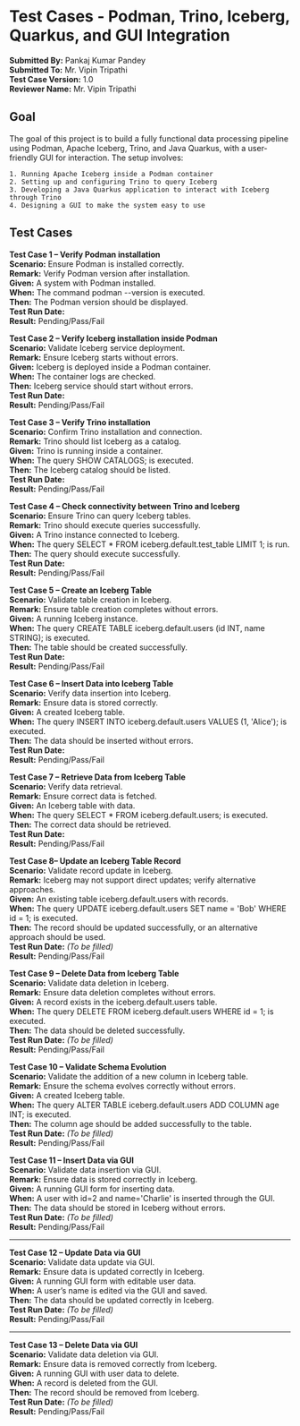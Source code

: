 # Test Cases - Podman, Trino, Iceberg, Quarkus, and GUI Integration

**Submitted By:**  Pankaj Kumar Pandey  
**Submitted To:** Mr. Vipin Tripathi  
**Test Case Version:**  1.0  
**Reviewer Name:** Mr. Vipin Tripathi  

## Goal

The goal of this project is to build a fully functional data processing pipeline using Podman, Apache Iceberg, Trino, and Java Quarkus, with a user-friendly GUI for interaction. The setup involves:

    1. Running Apache Iceberg inside a Podman container
    2. Setting up and configuring Trino to query Iceberg
    3. Developing a Java Quarkus application to interact with Iceberg through Trino
    4. Designing a GUI to make the system easy to use

## Test Cases

**Test Case 1 – Verify Podman installation**  
**Scenario:** Ensure Podman is installed correctly.  
**Remark:** Verify Podman version after installation.  
**Given:** A system with Podman installed.  
**When:** The command podman --version is executed.  
**Then:** The Podman version should be displayed.  
**Test Run Date:**  
**Result:** Pending/Pass/Fail  

**Test Case 2 – Verify Iceberg installation inside Podman**  
**Scenario:** Validate Iceberg service deployment.  
**Remark:** Ensure Iceberg starts without errors.  
**Given:** Iceberg is deployed inside a Podman container.  
**When:** The container logs are checked.  
**Then:** Iceberg service should start without errors.  
**Test Run Date:**  
**Result:** Pending/Pass/Fail  

**Test Case 3 – Verify Trino installation**  
**Scenario:** Confirm Trino installation and connection.  
**Remark:** Trino should list Iceberg as a catalog.  
**Given:** Trino is running inside a container.  
**When:** The query SHOW CATALOGS; is executed.  
**Then:** The Iceberg catalog should be listed.  
**Test Run Date:**  
**Result:** Pending/Pass/Fail  

**Test Case 4 – Check connectivity between Trino and Iceberg**  
**Scenario:** Ensure Trino can query Iceberg tables.  
**Remark:** Trino should execute queries successfully.  
**Given:** A Trino instance connected to Iceberg.  
**When:** The query SELECT * FROM iceberg.default.test_table LIMIT 1; is run.  
**Then:** The query should execute successfully.  
**Test Run Date:**  
**Result:** Pending/Pass/Fail  


**Test Case 5 – Create an Iceberg Table**  
**Scenario:** Validate table creation in Iceberg.  
**Remark:** Ensure table creation completes without errors.  
**Given:** A running Iceberg instance.  
**When:** The query CREATE TABLE iceberg.default.users (id INT, name STRING); is executed.  
**Then:** The table should be created successfully.  
**Test Run Date:**  
**Result:** Pending/Pass/Fail  

**Test Case 6 – Insert Data into Iceberg Table**  
**Scenario:** Verify data insertion into Iceberg.  
**Remark:** Ensure data is stored correctly.  
**Given:** A created Iceberg table.  
**When:** The query INSERT INTO iceberg.default.users VALUES (1, 'Alice'); is executed.  
**Then:** The data should be inserted without errors.  
**Test Run Date:**  
**Result:** Pending/Pass/Fail  

**Test Case 7 – Retrieve Data from Iceberg Table**  
**Scenario:** Verify data retrieval.  
**Remark:** Ensure correct data is fetched.  
**Given:** An Iceberg table with data.  
**When:** The query SELECT * FROM iceberg.default.users; is executed.  
**Then:** The correct data should be retrieved.  
**Test Run Date:**  
**Result:** Pending/Pass/Fail  



**Test Case 8– Update an Iceberg Table Record**  
**Scenario:** Validate record update in Iceberg.  
**Remark:** Iceberg may not support direct updates; verify alternative approaches.  
**Given:** An existing table iceberg.default.users with records.  
**When:** The query UPDATE iceberg.default.users SET name = 'Bob' WHERE id = 1; is executed.  
**Then:** The record should be updated successfully, or an alternative approach should be used.  
**Test Run Date:** _(To be filled)_  
**Result:** Pending/Pass/Fail  



**Test Case 9 – Delete Data from Iceberg Table**  
**Scenario:** Validate data deletion in Iceberg.  
**Remark:** Ensure data deletion completes without errors.  
**Given:** A record exists in the iceberg.default.users table.  
**When:** The query DELETE FROM iceberg.default.users WHERE id = 1; is executed.  
**Then:** The data should be deleted successfully.  
**Test Run Date:** _(To be filled)_  
**Result:** Pending/Pass/Fail  



**Test Case 10 – Validate Schema Evolution**  
**Scenario:** Validate the addition of a new column in Iceberg table.  
**Remark:** Ensure the schema evolves correctly without errors.  
**Given:** A created Iceberg table.  
**When:** The query ALTER TABLE iceberg.default.users ADD COLUMN age INT; is executed.  
**Then:** The column age should be added successfully to the table.  
**Test Run Date:** _(To be filled)_  
**Result:** Pending/Pass/Fail  



**Test Case 11 – Insert Data via GUI**  
**Scenario:** Validate data insertion via GUI.  
**Remark:** Ensure data is stored correctly in Iceberg.  
**Given:** A running GUI form for inserting data.  
**When:** A user with id=2 and name='Charlie' is inserted through the GUI.  
**Then:** The data should be stored in Iceberg without errors.  
**Test Run Date:** _(To be filled)_  
**Result:** Pending/Pass/Fail  

---

**Test Case 12 – Update Data via GUI**  
**Scenario:** Validate data update via GUI.  
**Remark:** Ensure data is updated correctly in Iceberg.  
**Given:** A running GUI form with editable user data.  
**When:** A user’s name is edited via the GUI and saved.  
**Then:** The data should be updated correctly in Iceberg.  
**Test Run Date:** _(To be filled)_  
**Result:** Pending/Pass/Fail  

---

**Test Case 13 – Delete Data via GUI**  
**Scenario:** Validate data deletion via GUI.  
**Remark:** Ensure data is removed correctly from Iceberg.  
**Given:** A running GUI with user data to delete.  
**When:** A record is deleted from the GUI.  
**Then:** The record should be removed from Iceberg.  
**Test Run Date:** _(To be filled)_  
**Result:** Pending/Pass/Fail  
